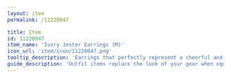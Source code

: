 ```yaml
---
layout: item
permalink: /11220047

title: Item
id: 11220047
item_name: 'Ivory Jester Earrings (M)'
icon_url: 'item/icon/11220047.png'
tooltip_description: 'Earrings that perfectly represent a cheerful and lively personality.'
guide_description: 'Outfit items replace the look of your gear when equipped.'
---
```

